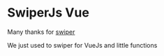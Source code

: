 # SwiperJs Vue

Many thanks for [swiper](https://github.com/nolimits4web/swiper)

We just used to swiper for VueJs and little functions

